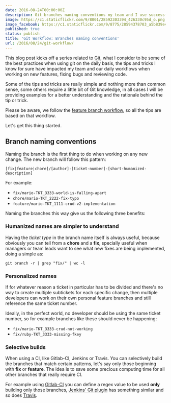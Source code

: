 ```yaml
---
date: 2016-08-24T00:00:00Z
description: Git branches naming conventions my team and I use successfully.
image: https://c1.staticflickr.com/9/8001/28592303394_426330c95d_o.png
image_facebook: https://c1.staticflickr.com/9/8775/28594378703_a5b839e4fe_o.png
published: true
status: publish
title: 'Git Workflow: Branches naming conventions'
url: /2016/08/24/git-workflow/
---
```


This blog post kicks off a series related to [Git](https://git-scm.com/), what I consider to be some of the best practices when using git on the daily basis, the tips and tricks I know for sure have impacted my team and our daily workflows when working on new features, fixing bugs and reviewing code. 

Some of the tips and tricks are really simple and nothing more than common sense, some others require a little bit of Git knowledge, in all cases I will be providing examples for a better understanding and the rationale behind the tip or trick.

Please be aware, we follow the [feature branch workflow](https://www.atlassian.com/git/tutorials/comparing-workflows/feature-branch-workflow), so all the tips are based on that workflow.

Let's get this thing started.

## Branch naming conventions

Naming the branch is the first thing to do when working on any new change. The new branch will follow this pattern:

`[fix|feature|chore]/[author]-[ticket-number]-[short-humanized-description]`

For example:

* `fix/mario-TKT_3333-world-is-falling-apart`
* `chore/mario-TKT_2222-fix-typo`
* `feature/mario-TKT_1111-crud-v2-implementation`

Naming the branches this way give us the following three benefits:

### Humanized names are simpler to understand

Having the *ticket type* in the branch name itself is always useful, because obviously you can tell from a **chore** and a **fix**, specially useful when managers or team leads want to see what new fixes are being implemented, doing a simple as:

`git branch -r | grep "fix/" | wc -l`

### Personalized names

If for whatever reason a ticket in particular has to be divided and there's no way to create multiple subtickets for each specific change, then multiple developers can work on their own personal feature branches and still reference the same ticket number.

Ideally, in the perfect world, no developer should be using the same ticket number, so for example branches like these should never be happening:

* `fix/mario-TKT_3333-crud-not-working`
* `fix/ruby-TKT_3333-missing-fkey`

### Selective builds

When using a CI, like Gitlab-CI, Jenkins or Travis. You can selectively build the branches that match certain patterns, let's say only those beginning with **fix** or **feature**. The idea is to save some precious computing time for all other branches that really require CI.

For example using [Gitlab-CI](http://docs.gitlab.com/ce/ci/yaml/README.html#only-and-except) you can define a regex value to be used **only** building only those branches, [Jenkins' Git plugin](https://wiki.jenkins-ci.org/display/JENKINS/Git+Plugin) has something similar and so does [Travis](https://docs.travis-ci.com/user/customizing-the-build#Building-Specific-Branches).
